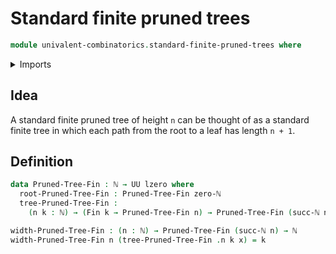# Standard finite pruned trees

```agda
module univalent-combinatorics.standard-finite-pruned-trees where
```

<details><summary>Imports</summary>

```agda
open import elementary-number-theory.natural-numbers

open import foundation.universe-levels

open import univalent-combinatorics.standard-finite-types
```

</details>

## Idea

A standard finite pruned tree of height `n` can be thought of as a standard finite tree in which each path from the root to a leaf has length `n + 1`.

## Definition

```agda
data Pruned-Tree-Fin : ℕ → UU lzero where
  root-Pruned-Tree-Fin : Pruned-Tree-Fin zero-ℕ
  tree-Pruned-Tree-Fin :
    (n k : ℕ) → (Fin k → Pruned-Tree-Fin n) → Pruned-Tree-Fin (succ-ℕ n)

width-Pruned-Tree-Fin : (n : ℕ) → Pruned-Tree-Fin (succ-ℕ n) → ℕ
width-Pruned-Tree-Fin n (tree-Pruned-Tree-Fin .n k x) = k
```
